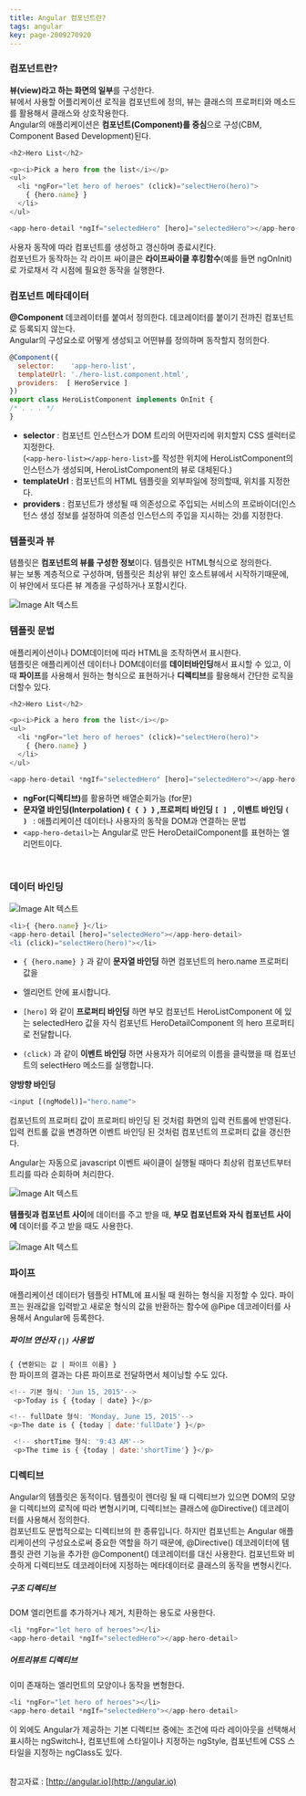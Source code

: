 ```yaml
---
title: Angular 컴포넌트란?
tags: angular
key: page-2009270920
---
```

### 컴포넌트란?
<b>뷰(view)라고 하는 화면의 일부</b>를 구성한다.<br/>
뷰에서 사용할 어플리케이션 로직을 컴포넌트에 정의, 뷰는 클래스의 프로퍼티와 메소드를 활용해서 클래스와 상호작용한다.
<br/>Angular의 애플리케이션은 <b>컴포넌트(Component)를 중심</b>으로 구성(CBM, Component Based Development)된다.

```javascript
<h2>Hero List</h2>

<p><i>Pick a hero from the list</i></p>
<ul>
  <li *ngFor="let hero of heroes" (click)="selectHero(hero)">
    { {hero.name} }
  </li>
</ul>

<app-hero-detail *ngIf="selectedHero" [hero]="selectedHero"></app-hero-detail>
```
사용자 동작에 따라 컴포넌트를 생성하고 갱신하며 종료시킨다. <br/>
컴포넌트가 동작하는 각 라이프 싸이클은 <b>라이프싸이클 후킹함수</b>(예를 들면 ngOnInit) 로 가로채서 각 시점에 필요한 동작을 실행한다.
<br/>

### 컴포넌트 메타데이터
<b>@Component</b> 데코레이터를 붙여서 정의한다. 데코레이터를 붙이기 전까진 컴포넌트로 등록되지 않는다.<br/>
Angular의 구성요소로 어떻게 생성되고 어떤뷰를 정의하며 동작할지 정의한다.
```javascript
@Component({
  selector:    'app-hero-list',
  templateUrl: './hero-list.component.html',
  providers:  [ HeroService ]
})
export class HeroListComponent implements OnInit {
/* . . . */
}
```
* <b>selector</b> : 컴포넌트 인스턴스가 DOM 트리의 어떤자리에 위치할지 CSS 셀럭터로 지정한다. <br/>
(```<app-hero-list></app-hero-list>```를 작성한 위치에 HeroListComponent의 인스턴스가 생성되며, HeroListComponent의 뷰로 대체된다.)
* <b>templateUrl</b> : 컴포넌트의 HTML 템플릿을 외부파일에 정의할때, 위치를 지정한다.
* <b>providers</b> : 컴포넌트가 생성될 때 의존성으로 주입되는 서비스의 프로바이더(인스턴스 생성 정보를 설정하여 의존성 인스턴스의 주입을 지시하는 것)를 지정한다.


### 템플릿과 뷰
템플릿은 <b>컴포넌트의 뷰를 구성한 정보</b>이다. 템플릿은 HTML형식으로 정의한다.<br/>
뷰는 보통 계층적으로 구성하며, 템플릿은 최상위 뷰인 호스트뷰에서 시작하기때문에, 이 뷰안에서 또다른 뷰 계층을 구성하거나 포함시킨다.

 ![Image Alt 텍스트](/assets/images/component-tree.png)


### 템플릿 문법
애플리케이션이나 DOM데이터에 따라 HTML을 조작하면서 표시한다.<br/>
템플릿은 애플리케이션 데이터나 DOM데이터를 <b>데이터바인딩</b>해서 표시할 수 있고, 이때 <b>파이프</b>를 사용해서
원하는 형식으로 표현하거나 <b>디렉티브</b>를 활용해서 간단한 로직을 더할수 있다.
```javascript
<h2>Hero List</h2>

<p><i>Pick a hero from the list</i></p>
<ul>
  <li *ngFor="let hero of heroes" (click)="selectHero(hero)">
    { {hero.name} }
  </li>
</ul>

<app-hero-detail *ngIf="selectedHero" [hero]="selectedHero"></app-hero-detail>
```
* <b>ngFor(디렉티브)</b>를 활용하면 배열순회가능 (for문)
* <b>문자열 바인딩(Interpolation)  ```{ { } }```  ,프로퍼티 바인딩  ```[ ] ``` , 이벤트 바인딩  ```( ) ``` </b>:
애플리케이션 데이터나 사용자의 동작을 DOM과 연결하는 문법
* ```<app-hero-detail>```는 Angular로 만든 HeroDetailComponent를 표현하는 엘리먼트이다.
<br/>

### 데이터 바인딩
 ![Image Alt 텍스트](/assets/images/databinding.png)
```javascript
<li>{ {hero.name} }</li>
<app-hero-detail [hero]="selectedHero"></app-hero-detail>
<li (click)="selectHero(hero)"></li>
```
* ```{ {hero.name} }``` 과 같이 <b>문자열 바인딩</b> 하면 컴포넌트의 hero.name 프로퍼티 값을 <li> 엘리먼트 안에 표시합니다.

* ```[hero]``` 와 같이 <b>프로퍼티 바인딩</b> 하면 부모 컴포넌트 HeroListComponent 에 있는 selectedHero 값을 자식 컴포넌트 HeroDetailComponent 의 hero 프로퍼티로 전달합니다.

* ```(click)``` 과 같이 <b>이벤트 바인딩</b> 하면 사용자가 히어로의 이름을 클릭했을 때 컴포넌트의 selectHero 메소드를 실행합니다.

<b> 양방향 바인딩 </b>
```javascript
<input [(ngModel)]="hero.name">
```
컴포넌트의 프로퍼티 값이 프로퍼티 바인딩 된 것처럼 화면의 입력 컨트롤에 반영된다. <br/>
입력 컨트롤 값을 변경하면 이벤트 바인딩 된 것처럼 컴포넌트의 프로퍼티 값을 갱신한다.

Angular는 자동으로 javascript 이벤트 싸이클이 실행될 때마다 최상위 컴포넌트부터 트리를 따라 순회하며 처리한다.

 ![Image Alt 텍스트](/assets/images/parent-child-binding.png) <br/><br/>
<b>템플릿과 컴포넌트 사이</b>에 데이터를 주고 받을 때, <b>부모 컴포넌트와 자식 컴포넌트 사이에</b> 데이터를 주고 받을 때도 사용한다.<br/><br/>
 ![Image Alt 텍스트](/assets/images/component-tree.png)


### 파이프
애플리케이션 데이터가 템플릿 HTML에 표시될 때 원하는 형식을 지정할 수 있다. 파이프는 원래값을 입력받고 새로운 형식의 값을 반환하는 함수에 @Pipe 데코레이터를 사용해서 Angular에 등록한다.

##### 파이브 연산자 ```(|)``` 사용법
```{ {변환되는 값 | 파이프 이름} }``` <br/>
한 파이프의 결과는 다른 파이프로 전달하면서 체이닝할 수도 있다.

```javascript
<!-- 기본 형식: 'Jun 15, 2015'-->
 <p>Today is { {today | date} }</p>

<!-- fullDate 형식: 'Monday, June 15, 2015'-->
<p>The date is { {today | date:'fullDate'} }</p>

 <!-- shortTime 형식: '9:43 AM'-->
 <p>The time is { {today | date:'shortTime'} }</p>
```

### 디렉티브
Angular의 템플릿은 동적이다. 템플릿이 렌더링 될 때 디렉티브가 있으면 DOM의 모양을 디렉티브의 로직에 따라 변형시키며, 디렉티브는 클래스에 @Directive() 데코레이터를 사용해서 정의한다.
<br>
컴포넌트도 문법적으로는 디렉티브의 한 종류입니다. 하지만 컴포넌트는 Angular 애플리케이션의 구성요소로써 중요한 역할을 하기 때문에, @Directive() 데코레이터에 템플릿 관련 기능을 추가한 @Component() 데코레이터를 대신 사용한다.
컴포넌트와 비슷하게 디렉티브도 데코레이터에 지정하는 메타데이터로 클래스의 동작을 변형시킨다.

##### 구조 디렉티브
DOM 엘리먼트를 추가하거나 제거, 치환하는 용도로 사용한다.
```javascript
<li *ngFor="let hero of heroes"></li>
<app-hero-detail *ngIf="selectedHero"></app-hero-detail>
```

##### 어트리뷰트 디렉티브
이미 존재하는 엘리먼트의 모양이나 동작을 변형한다.
```javascript
<li *ngFor="let hero of heroes"></li>
<app-hero-detail *ngIf="selectedHero"></app-hero-detail>
```

이 외에도 Angular가 제공하는 기본 디렉티브 중에는 조건에 따라 레이아웃을 선택해서 표시하는 ngSwitch나, 컴포넌트에 스타일이나 지정하는 ngStyle, 컴포넌트에 CSS 스타일을 지정하는 ngClass도 있다.

<br/>참고자료 : [http://angular.io](http://angular.io)


